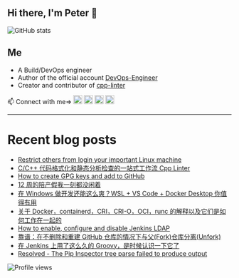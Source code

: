 ## Hi there, I'm Peter 👋

![GitHub stats](https://github-readme-stats.vercel.app/api?username=shenxianpeng&show_icons=true&&theme=vue&count_private=true&&include_all_commits=true)

<!-- ![GitHub stats](https://github-profile-summary-cards.vercel.app/api/cards/profile-details?username=shenxianpeng&theme=github) -->

## Me

* A Build/DevOps engineer
* Author of the official account [DevOps-Engineer][wechat] 
* Creator and contributor of [cpp-linter][cpp-linter]

<!-- <img alt="shenxianpeng | WeChat" src="https://github.com/shenxianpeng/blog/blob/master/source/about/index/qrcode.png" /> -->
 
📫 Connect with me=>
[<img alt="shenxianpeng | Gmail" width="20px" src="https://www.svgrepo.com/show/381000/new-logo-gmail.svg" />][gmail]
[<img alt="shenxianpeng | LinkedIn" width="20px" src="https://www.svgrepo.com/show/157006/linkedin.svg" />][linkedin] 
[<img alt="shenxianpeng | Blogger" width="20px" src="https://www.svgrepo.com/show/349311/blogger.svg" />][blogger] 
[<img alt="shenxianpeng | ZhiHu" width="20px" src="https://www.svgrepo.com/show/305628/zhihu.svg" />][zhihu]
<!-- [<img alt="shenxianpeng | PayPal" width="20px" src="https://www.svgrepo.com/show/354170/paypal.svg" />][paypal] -->

<!-- [<img align="left" alt="shenxianpeng | Wechat" width="25px" src="https://cdn.jsdelivr.net/npm/simple-icons@3.13.0/icons/wechat.svg" />][wechat] -->
<!-- [<img align="left" alt="shenxianpeng | DEV" width="30px" src="https://cdn.jsdelivr.net/npm/simple-icons@3.13.0/icons/dev-dot-to.svg" />][dev.to] -->

---

# Recent blog posts

<!-- BLOG-POST-LIST:START -->
- [Restrict others from login your important Linux machine](https://shenxianpeng.github.io/2022/09/restrict-connect-server/)
- [C/C++ 代码格式化和静态分析检查的一站式工作流 Cpp Linter](https://shenxianpeng.github.io/2022/08/cpp-linter/)
- [How to create GPG keys and add to GitHub](https://shenxianpeng.github.io/2022/07/create-gpg-keys/)
- [12 周的陪产假我一刻都没闲着](https://shenxianpeng.github.io/2022/06/vacation-weekly-report/)
- [在 Windows 做开发还能这么爽？WSL + VS Code + Docker Desktop 你值得有用](https://shenxianpeng.github.io/2022/04/wsl/)
- [关于 Docker，containerd，CRI，CRI-O，OCI，runc 的解释以及它们是如何工作在一起的](https://shenxianpeng.github.io/2022/03/container-ecosystem/)
- [How to enable, configure and disable Jenkins LDAP](https://shenxianpeng.github.io/2022/03/jenkins-ldap-configuration/)
- [靠谱：在不删除和重建 GitHub 仓库的情况下与父&lpar;Fork&rpar;仓库分离&lpar;Unfork&rpar;](https://shenxianpeng.github.io/2022/03/unfork-github-repo/)
- [在 Jenkins 上用了这么久的 Groovy，是时候认识一下它了](https://shenxianpeng.github.io/2022/03/groovy/)
- [Resolved - The Pip Inspector tree parse failed to produce output](https://shenxianpeng.github.io/2022/03/blackduck-troubleshooting/)
<!-- BLOG-POST-LIST:END -->

[blogger]: https://shenxianpeng.github.io/
[zhihu]: https://www.zhihu.com/people/shenxianpeng
[wechat]: http://mp.weixin.qq.com/profile?src=3&timestamp=1636449668&ver=1&signature=mWc-OIPct-8wSKUXsur7QPDlIvIE*B70DUninRKnMcS4yQGuJj7JEaK-FxzsHGdVbK4yX8PvY60*a0iEEj7Njw==
[linkedin]: https://www.linkedin.com/in/xianpeng-shen/
[gmail]: mailto:xianpeng.shen@gmail.com
[paypal]: https://www.paypal.me/shenxianpeng
[dev.to]: https://dev.to/shenxianpeng
[cpp-linter]: https://github.com/cpp-linter

 ![Profile views](https://gpvc.arturio.dev/shenxianpeng)
 
